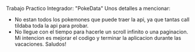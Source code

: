 Trabajo Practico Integrador: "PokeData"
Unos detalles a mencionar:
 - No estan todos los pokemones que puede traer la api, ya que tantas call tildaba toda la api para probar. 
 - No llegue con el tiempo para hacerle un scroll infinito o una paginacion. 
 Mi intencion es mejorar el codigo y terminar la aplicacion durante las vacaciones.
 Saludos!
